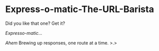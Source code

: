 # Express-o-matic-The-URL-Barista
Did you like that one? Get it? 

*Expresso-matic...* 

*Ahem* Brewing up responses, one route at a time. >.>
